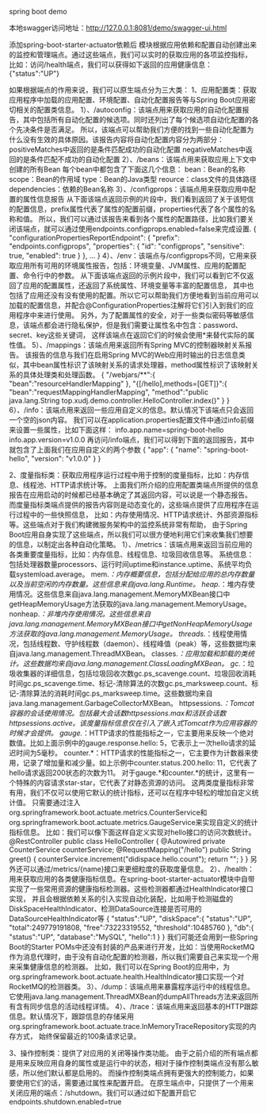 spring boot demo

本地swagger访问地址：http://127.0.0.1:8081/demo/swagger-ui.html


添加spring-boot-starter-actuator依赖后
模块根据应用依赖和配置自动创建出来的监控和管理端点。通过这些端点，我们可以实时的获取应用的各项监控指标，
比如：访问/health端点，我们可以获得如下返回的应用健康信息：{"status":"UP"}

如果根据端点的作用来说，我们可以原生端点分为三大类：
1、应用配置类：获取应用程序中加载的应用配置、环境配置、自动化配置报告等与Spring Boot应用密切相关的配置类信息。
1）、/autoconfig：该端点用来获取应用的自动化配置报告，其中包括所有自动化配置的候选项。同时还列出了每个候选项自动化配置的各个先决条件是否满足。
所以，该端点可以帮助我们方便的找到一些自动化配置为什么没有生效的具体原因。该报告内容将自动化配置内容分为两部分：
    positiveMatches中返回的是条件匹配成功的自动化配置
    negativeMatches中返回的是条件匹配不成功的自动化配置
2）、/beans：该端点用来获取应用上下文中创建的所有Bean
每个bean中都包含了下面这几个信息：
    bean：Bean的名称
    scope：Bean的作用域
    type：Bean的Java类型
    reource：class文件的具体路径
    dependencies：依赖的Bean名称
3）、/configprops：该端点用来获取应用中配置的属性信息报告
从下面该端点返回示例的片段中，我们看到返回了关于该短信的配置信息，prefix属性代表了属性的配置前缀，properties代表了各个属性的名称和值。
所以，我们可以通过该报告来看到各个属性的配置路径，比如我们要关闭该端点，就可以通过使用endpoints.configprops.enabled=false来完成设置.
{
    "configurationPropertiesReportEndpoint": {
        "prefix": "endpoints.configprops",
        "properties": {
            "id": "configprops",
            "sensitive": true,
            "enabled": true
        }
    },
    ...
}
4）、/env：该端点与/configprops不同，它用来获取应用所有可用的环境属性报告，包括：环境变量、JVM属性、应用的配置配置、命令行中的参数。
从下面该端点返回的示例片段中，我们可以看到它不仅返回了应用的配置属性，还返回了系统属性、环境变量等丰富的配置信息，
其中也包括了应用还没有没有使用的配置。所以它可以帮助我们方便地看到当前应用可以加载的配置信息，并配合@ConfigurationProperties注解将它们引入到我们的应用程序中来进行使用。
另外，为了配置属性的安全，对于一些类似密码等敏感信息，该端点都会进行隐私保护，但是我们需要让属性名中包含：password、secret、key这些关键词，
这样该端点在返回它们的时候会使用*来替代实际的属性值。
5）、/mappings：该端点用来返回所有Spring MVC的控制器映射关系报告。
该报告的信息与我们在启用Spring MVC的Web应用时输出的日志信息类似，其中bean属性标识了该映射关系的请求处理器，method属性标识了该映射关系的具体处理类和处理函数。
{
    "/webjars/**":{
        "bean":"resourceHandlerMapping"
    },
    "{[/hello],methods=[GET]}":{
        "bean":"requestMappingHandlerMapping",
        "method":"public java.lang.String top.xudj.demo.controller.HelloController.index()"
    }
}
6）、/info：该端点用来返回一些应用自定义的信息。默认情况下该端点只会返回一个空的json内容。
我们可以在application.properties配置文件中通过info前缀来设置一些属性，比如下面这样：
    info.app.name=spring-boot-hello
    info.app.version=v1.0.0
再访问/info端点，我们可以得到下面的返回报告，其中就包含了上面我们在应用自定义的两个参数
{
    "app": {
        "name": "spring-boot-hello",
        "version": "v1.0.0"
    }
}


2、度量指标类：获取应用程序运行过程中用于控制的度量指标，比如：内存信息、线程池、HTTP请求统计等。
上面我们所介绍的应用配置类端点所提供的信息报告在应用启动的时候都已经基本确定了其返回内容，可以说是一个静态报告。
而度量指标类端点提供的报告内容则是动态变化的，这些端点提供了应用程序在运行过程中的一些快照信息，
比如：内存使用情况、HTTP请求统计、外部资源指标等。这些端点对于我们构建微服务架构中的监控系统非常有帮助，
由于Spring Boot应用自身实现了这些端点，所以我们可以很方便地利用它们来收集我们想要的信息，以制定出各种自动化策略。
1）、/metrics：该端点用来返回当前应用的各类重要度量指标，比如：内存信息、线程信息、垃圾回收信息等。
系统信息：包括处理器数量processors、运行时间uptime和instance.uptime、系统平均负载systemload.average。
mem.*：内存概要信息，包括分配给应用的总内存数量以及当前空闲的内存数量。这些信息来自java.lang.Runtime。
heap.*：堆内存使用情况。这些信息来自java.lang.management.MemoryMXBean接口中getHeapMemoryUsage方法获取的java.lang.management.MemoryUsage。
nonheap.*：非堆内存使用情况。这些信息来自java.lang.management.MemoryMXBean接口中getNonHeapMemoryUsage方法获取的java.lang.management.MemoryUsage。
threads.*：线程使用情况，包括线程数、守护线程数（daemon）、线程峰值（peak）等，这些数据均来自java.lang.management.ThreadMXBean。
classes.*：应用加载和卸载的类统计。这些数据均来自java.lang.management.ClassLoadingMXBean。
gc.*：垃圾收集器的详细信息，包括垃圾回收次数gc.ps_scavenge.count、垃圾回收消耗时间gc.ps_scavenge.time、标记-清除算法的次数gc.ps_marksweep.count、标记-清除算法的消耗时间gc.ps_marksweep.time。这些数据均来自java.lang.management.GarbageCollectorMXBean。
httpsessions.*：Tomcat容器的会话使用情况。包括最大会话数httpsessions.max和活跃会话数httpsessions.active。该度量指标信息仅在引入了嵌入式Tomcat作为应用容器的时候才会提供。
gauge.*：HTTP请求的性能指标之一，它主要用来反映一个绝对数值。比如上面示例中的gauge.response.hello: 5，它表示上一次hello请求的延迟时间为5毫秒。
counter.*：HTTP请求的性能指标之一，它主要作为计数器来使用，记录了增加量和减少量。如上示例中counter.status.200.hello: 11，它代表了hello请求返回200状态的次数为11。
对于gauge.*和counter.*的统计，这里有一个特殊的内容请求star-star，它代表了对静态资源的访问。
这两类度量指标非常有用，我们不仅可以使用它默认的统计指标，还可以在程序中轻松的增加自定义统计值。
只需要通过注入org.springframework.boot.actuate.metrics.CounterService和org.springframework.boot.actuate.metrics.GaugeService来实现自定义的统计指标信息。
比如：我们可以像下面这样自定义实现对hello接口的访问次数统计。
@RestController
public class HelloController {
    @Autowired
    private CounterService counterService;
    @RequestMapping("/hello")
    public String greet() {
        counterService.increment("didispace.hello.count");
        return "";
    }
}
另外还可以通过/metrics/{name}接口来更细粒度的获取度量信息。
2）、/health：用来获取应用的各类健康指标信息。在spring-boot-starter-actuator模块中自带实现了一些常用资源的健康指标检测器。这些检测器都通过HealthIndicator接口实现，
并且会根据依赖关系的引入实现自动化装配，比如用于检测磁盘的DiskSpaceHealthIndicator、检测DataSource连接是否可用的DataSourceHealthIndicator等
{
    "status":"UP",
    "diskSpace":{
        "status":"UP",
        "total":249779191808,
        "free":73223319552,
        "threshold":10485760
    },
    "db":{
        "status":"UP",
        "database":"MySQL",
        "hello":1
    }
}
我们可能还会用到一些Spring Boot的Starter POMs中还没有封装的产品来进行开发，比如：当使用RocketMQ作为消息代理时，由于没有自动化配置的检测器，所以我们需要自己来实现一个用来采集健康信息的检测器。
比如，我们可以在Spring Boot的应用中，为org.springframework.boot.actuate.health.HealthIndicator接口实现一个对RocketMQ的检测器类。
3）、/dump：该端点用来暴露程序运行中的线程信息。它使用java.lang.management.ThreadMXBean的dumpAllThreads方法来返回所有含有同步信息的活动线程详情。
4）、/trace：该端点用来返回基本的HTTP跟踪信息。默认情况下，跟踪信息的存储采用org.springframework.boot.actuate.trace.InMemoryTraceRepository实现的内存方式，
始终保留最近的100条请求记录。


3、操作控制类：提供了对应用的关闭等操作类功能。
由于之前介绍的所有端点都是用来反映应用自身的属性或是运行中的状态，相对于操作控制类端点没有那么敏感，所以他们默认都是启用的。
而操作控制类端点拥有更强大的控制能力，如果要使用它们的话，需要通过属性来配置开启。
在原生端点中，只提供了一个用来关闭应用的端点：/shutdown。我们可以通过如下配置开启它
endpoints.shutdown.enabled=true
